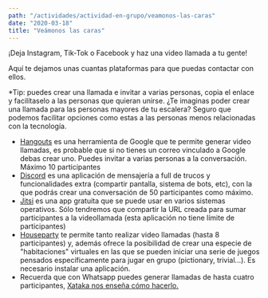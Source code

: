 ```yaml
---
path: "/actividades/actividad-en-grupo/veamonos-las-caras"
date: "2020-03-18"
title: "Veámonos las caras"
---
```


¡Deja Instagram, Tik-Tok o Facebook y haz una video llamada a tu gente!

Aquí te dejamos unas cuantas plataformas para que puedas contactar con ellos.

\*Tip: puedes crear una llamada e invitar a varias personas, copia el enlace y facilítaselo a las personas que quieran unirse. ¿Te imaginas poder crear una llamada para las personas mayores de tu escalera? Seguro que podemos facilitar opciones como estas a las personas menos relacionadas con la tecnología.

- [Hangouts](https://hangouts.google.com/) es una herramienta de Google que te permite generar video llamadas, es probable que si no tienes un correo vinculado a Google debas crear uno. Puedes invitar a varias personas a la conversación. Máximo 10 participantes
- [Discord](https://discordapp.com/) es una aplicación de mensajería a full de trucos y funcionalidades extra (compartir pantalla, sistema de bots, etc), con la que podrás crear una conversación de 50 participantes como máximo.
- [Jitsi](http://meet.jit.si) es una app gratuita que se puede usar en varios sistemas operativos. Sólo tendremos que compartir la URL creada para sumar participantes a la videollamada (esta aplicación no tiene límite de participantes)
- [Houseparty](https://houseparty.com/) te permite tanto realizar video llamadas (hasta 8 participantes) y, además ofrece la posibilidad de crear una especie de "habitaciones" virtuales en las que se pueden iniciar una serie de juegos pensados específicamente para jugar en grupo (pictionary, trivial...). Es necesario instalar una aplicación.
- Recuerda que con Whatsapp puedes generar llamadas de hasta cuatro participantes, [Xataka nos enseña cómo hacerlo.](https://www.xataka.com/basics/como-hacer-llamadas-grupales-whatsapp-directamente-grupo)
